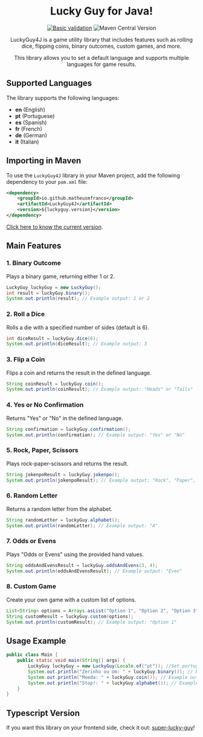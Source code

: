 
<div align="center">

# Lucky Guy for Java!
[![Basic validation](https://github.com/actions/labeler/actions/workflows/basic-validation.yml/badge.svg?branch=main)](https://github.com/actions/labeler/actions/workflows/basic-validation.yml)
![Maven Central Version](https://img.shields.io/maven-central/v/io.github.matheusmfranco/LuckyGuy4J)


LuckyGuy4J is a game utility library that includes features such as rolling dice, flipping coins, binary outcomes, custom games, and more.

This library allows you to set a default language and supports multiple languages for game results.
</div>

## Supported Languages
The library supports the following languages:
- **en** (English)
- **pt** (Portuguese)
- **es** (Spanish)
- **fr** (French)
- **de** (German)
- **it** (Italian)

## Importing in Maven
To use the `LuckyGuy4J` library in your Maven project, add the following dependency to your `pom.xml` file:

```xml
<dependency>
    <groupId>io.github.matheusmfranco</groupId>
    <artifactId>LuckyGuy4J</artifactId>
    <version>${luckyguy.version}</version>
</dependency>
```
[Click here to know the current version](https://central.sonatype.com/artifact/io.github.matheusmfranco/LuckyGuy4J).


## Main Features
### 1. Binary Outcome
Plays a binary game, returning either 1 or 2.

```java
LuckyGuy luckyGuy = new LuckyGuy();
int result = luckyGuy.binary();
System.out.println(result); // Example output: 1 or 2
```

### 2. Roll a Dice
Rolls a die with a specified number of sides (default is 6).

```java
int diceResult = luckyGuy.dice(6);
System.out.println(diceResult); // Example output: 3
```

### 3. Flip a Coin
Flips a coin and returns the result in the defined language.

```java
String coinResult = luckyGuy.coin();
System.out.println(coinResult); // Example output: "Heads" or "Tails"
```

### 4. Yes or No Confirmation
Returns "Yes" or "No" in the defined language.

```java
String confirmation = luckyGuy.confirmation();
System.out.println(confirmation); // Example output: "Yes" or "No"
```

### 5. Rock, Paper, Scissors
Plays rock-paper-scissors and returns the result.

```java
String jokenpoResult = luckyGuy.jokenpo();
System.out.println(jokenpoResult); // Example output: "Rock", "Paper", or "Scissors"
```

### 6. Random Letter
Returns a random letter from the alphabet.

```java
String randomLetter = luckyGuy.alphabet();
System.out.println(randomLetter); // Example output: "A"
```

### 7. Odds or Evens
Plays "Odds or Evens" using the provided hand values.

```java
String oddsAndEvensResult = luckyGuy.oddsAndEvens(3, 4);
System.out.println(oddsAndEvensResult); // Example output: "Even"
```

### 8. Custom Game
Create your own game with a custom list of options.

```java
List<String> options = Arrays.asList("Option 1", "Option 2", "Option 3");
String customResult = luckyGuy.custom(options);
System.out.println(customResult); // Example output: "Option 1"
```

## Usage Example
```java
public class Main {
    public static void main(String[] args) {
        LuckyGuy luckyGuy = new LuckyGuy(Locale.of("pt")); //Set portuguese language
        System.out.println("Zerinho ou Um: " + luckyGuy.binary()); // Example output: "1"
        System.out.println("Moeda: " + luckyGuy.coin()); // Example output: "Cara"
        System.out.println("Stop!: " + luckyGuy.alphabet()); // Example output: "M"
    }
}
```

## Typescript Version
If you want this library on your frontend side, check it out: [super-lucky-guy](https://www.npmjs.com/package/super-lucky-guy)!